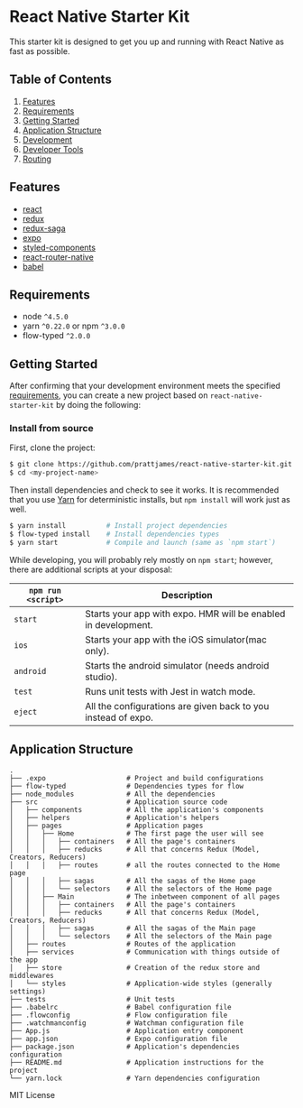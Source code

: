 # React Native Starter Kit

This starter kit is designed to get you up and running with React Native as fast as possible.

## Table of Contents
1. [Features](#features)
1. [Requirements](#requirements)
1. [Getting Started](#getting-started)
1. [Application Structure](#application-structure)
1. [Development](#development)
  1. [Developer Tools](#developer-tools)
  1. [Routing](#routing)

## Features
* [react](https://github.com/facebook/react)
* [redux](https://github.com/rackt/redux)
* [redux-saga](https://github.com/redux-saga/redux-saga)
* [expo](https://github.com/expo/expo)
* [styled-components](https://github.com/styled-components/styled-components)
* [react-router-native](https://github.com/rackt/react-router)
* [babel](https://github.com/babel/babel)

## Requirements
* node `^4.5.0`
* yarn `^0.22.0` or npm `^3.0.0`
* flow-typed `^2.0.0`

## Getting Started

After confirming that your development environment meets the specified [requirements](#requirements), you can create a new project based on `react-native-starter-kit` by doing the following:

### Install from source

First, clone the project:

```bash
$ git clone https://github.com/prattjames/react-native-starter-kit.git <my-project-name>
$ cd <my-project-name>
```

Then install dependencies and check to see it works. It is recommended that you use [Yarn](https://yarnpkg.com/) for deterministic installs, but `npm install` will work just as well.

```bash
$ yarn install          # Install project dependencies
$ flow-typed install    # Install dependencies types 
$ yarn start            # Compile and launch (same as `npm start`)
```

While developing, you will probably rely mostly on `npm start`; however, there are additional scripts at your disposal:

|`npm run <script>`|Description|
|------------------|-----------|
|`start`|Starts your app with expo. HMR will be enabled in development.|
|`ios`|Starts your app with the iOS simulator(mac only).|
|`android`|Starts the android simulator (needs android studio).|
|`test`|Runs unit tests with Jest in watch mode.|
|`eject`|All the configurations are given back to you instead of expo.|

## Application Structure

```
.
├── .expo                    # Project and build configurations
├── flow-typed               # Dependencies types for flow
├── node_modules             # All the dependencies
├── src                      # Application source code
│   ├── components           # All the application's components
│   ├── helpers              # Application's helpers
│   ├── pages                # Application pages
│   │   ├── Home             # The first page the user will see
│   │   │   ├── containers   # All the page's containers
│   │   │   ├── reducks      # All that concerns Redux (Model, Creators, Reducers)
│   │   │   ├── routes       # all the routes connected to the Home page
│   │   │   ├── sagas        # All the sagas of the Home page
│   │   │   └── selectors    # All the selectors of the Home page
│   │   ├── Main             # The inbetween component of all pages
│   │   │   ├── containers   # All the page's containers
│   │   │   ├── reducks      # All that concerns Redux (Model, Creators, Reducers)
│   │   │   ├── sagas        # All the sagas of the Main page
│   │   │   └── selectors    # All the selectors of the Main page
│   ├── routes               # Routes of the application
│   ├── services             # Communication with things outside of the app
│   ├── store                # Creation of the redux store and middlewares
│   └── styles               # Application-wide styles (generally settings)
├── tests                    # Unit tests
├── .babelrc                 # Babel configuration file
├── .flowconfig              # Flow configuration file
├── .watchmanconfig          # Watchman configuration file
├── App.js                   # Application entry component
├── app.json                 # Expo configuration file
├── package.json             # Application's dependencies configuration
├── README.md                # Application instructions for the project
└── yarn.lock                # Yarn dependencies configuration
```

MIT License